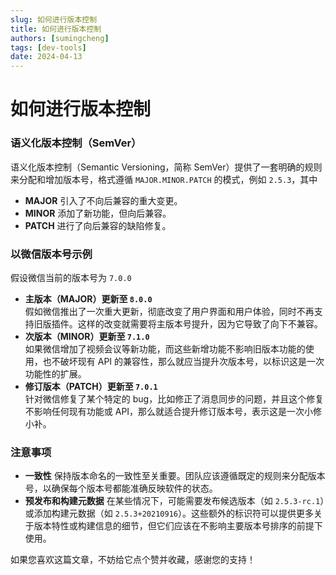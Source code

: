 ```yaml
---
slug: 如何进行版本控制
title: 如何进行版本控制
authors: [sumingcheng]
tags: [dev-tools]
date: 2024-04-13
---
```


# 如何进行版本控制

### 语义化版本控制（SemVer）

语义化版本控制（Semantic Versioning，简称 SemVer）提供了一套明确的规则来分配和增加版本号，格式遵循 `MAJOR.MINOR.PATCH` 的模式，例如 `2.5.3`，其中

- **MAJOR** 引入了不向后兼容的重大变更。
- **MINOR** 添加了新功能，但向后兼容。
- **PATCH** 进行了向后兼容的缺陷修复。

### 以微信版本号示例

假设微信当前的版本号为 `7.0.0`

- **主版本（MAJOR）更新至 `8.0.0`**  
  假如微信推出了一次重大更新，彻底改变了用户界面和用户体验，同时不再支持旧版插件。这样的改变就需要将主版本号提升，因为它导致了向下不兼容。
- **次版本（MINOR）更新至 `7.1.0`**  
  如果微信增加了视频会议等新功能，而这些新增功能不影响旧版本功能的使用，也不破坏现有 API 的兼容性，那么就应当提升次版本号，以标识这是一次功能性的扩展。
- **修订版本（PATCH）更新至 `7.0.1`**  
  针对微信修复了某个特定的 bug，比如修正了消息同步的问题，并且这个修复不影响任何现有功能或 API，那么就适合提升修订版本号，表示这是一次小修小补。

### 注意事项

- **一致性** 保持版本命名的一致性至关重要。团队应该遵循既定的规则来分配版本号，以确保每个版本号都能准确反映软件的状态。
- **预发布和构建元数据** 在某些情况下，可能需要发布候选版本（如 `2.5.3-rc.1`）或添加构建元数据（如 `2.5.3+20210916`）。这些额外的标识符可以提供更多关于版本特性或构建信息的细节，但它们应该在不影响主要版本号排序的前提下使用。

如果您喜欢这篇文章，不妨给它点个赞并收藏，感谢您的支持！
